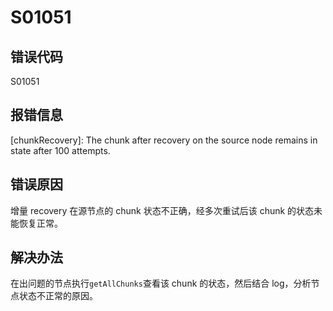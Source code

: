 # S01051

## 错误代码

S01051

## 报错信息

[chunkRecovery]: The chunk <xxx> after recovery on the source node remains in
<xxx> state after 100 attempts.

## 错误原因

增量 recovery 在源节点的 chunk 状态不正确，经多次重试后该 chunk 的状态未能恢复正常。

## 解决办法

在出问题的节点执行`getAllChunks`查看该 chunk 的状态，然后结合 log，分析节点状态不正常的原因。

